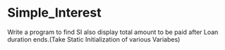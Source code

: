 # Simple_Interest

Write a program to find SI also display total amount to be paid after Loan duration ends.(Take Static Initialization of various Variabes)
